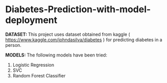 # Diabetes-Prediction-with-model-deployment

<b> DATASET: </b>
This project uses dataset obtained from kaggle ( https://www.kaggle.com/johndasilva/diabetes ) for predicting diabetes in a person.

<b> MODELS: </b>
The following models have been tried:
1. Logistic Regression
2. SVC
3. Random Forest Classifier

